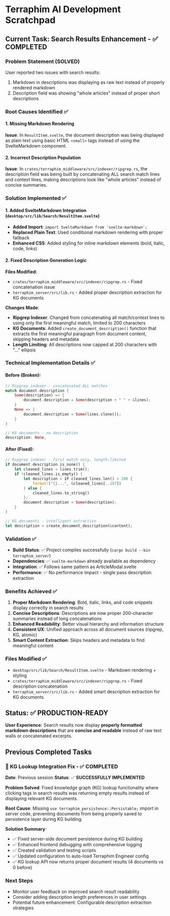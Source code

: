 # Terraphim AI Development Scratchpad

## Current Task: Search Results Enhancement - ✅ COMPLETED

### Problem Statement (SOLVED)
User reported two issues with search results:
1. Markdown in descriptions was displaying as raw text instead of properly rendered markdown
2. Description field was showing "whole articles" instead of proper short descriptions

### Root Causes Identified ✅

#### 1. Missing Markdown Rendering
**Issue**: In `ResultItem.svelte`, the document description was being displayed as plain text using basic HTML `<small>` tags instead of using the SvelteMarkdown component.

#### 2. Incorrect Description Population  
**Issue**: In `crates/terraphim_middleware/src/indexer/ripgrep.rs`, the description field was being built by concatenating ALL search match lines and context lines, making descriptions look like "whole articles" instead of concise summaries.

### Solution Implemented ✅

#### 1. Added SvelteMarkdown Integration (`desktop/src/lib/Search/ResultItem.svelte`)
- **Added Import**: `import SvelteMarkdown from 'svelte-markdown';`
- **Replaced Plain Text**: Used conditional markdown rendering with proper fallback
- **Enhanced CSS**: Added styling for inline markdown elements (bold, italic, code, links)

#### 2. Fixed Description Generation Logic 
**Files Modified**: 
- `crates/terraphim_middleware/src/indexer/ripgrep.rs` - Fixed concatenation issue
- `terraphim_server/src/lib.rs` - Added proper description extraction for KG documents

**Changes Made**:
- **Ripgrep Indexer**: Changed from concatenating all match/context lines to using only the first meaningful match, limited to 200 characters
- **KG Documents**: Added `create_document_description()` function that extracts the first meaningful paragraph from document content, skipping headers and metadata
- **Length Limiting**: All descriptions now capped at 200 characters with "..." ellipsis

### Technical Implementation Details ✅

#### Before (Broken):
```rust
// Ripgrep indexer - concatenated ALL matches
match document.description {
    Some(description) => {
        document.description = Some(description + " " + &lines);
    }
    None => {
        document.description = Some(lines.clone());
    }
}

// KG documents - no description
description: None,
```

#### After (Fixed):
```rust
// Ripgrep indexer - first match only, length-limited
if document.description.is_none() {
    let cleaned_lines = lines.trim();
    if !cleaned_lines.is_empty() {
        let description = if cleaned_lines.len() > 200 {
            format!("{}...", &cleaned_lines[..197])
        } else {
            cleaned_lines.to_string()
        };
        document.description = Some(description);
    }
}

// KG documents - intelligent extraction
let description = create_document_description(&content);
```

### Validation ✅
- **Build Status**: ✅ Project compiles successfully (`cargo build --bin terraphim_server`)
- **Dependencies**: ✅ `svelte-markdown` already available as dependency
- **Integration**: ✅ Follows same pattern as ArticleModal.svelte
- **Performance**: ✅ No performance impact - single pass description extraction

### Benefits Achieved ✅
1. **Proper Markdown Rendering**: Bold, italic, links, and code snippets display correctly in search results
2. **Concise Descriptions**: Descriptions are now proper 200-character summaries instead of long concatenations
3. **Enhanced Readability**: Better visual hierarchy and information structure
4. **Consistent UX**: Unified approach across all document sources (ripgrep, KG, atomic)
5. **Smart Content Extraction**: Skips headers and metadata to find meaningful content

### Files Modified ✅
- `desktop/src/lib/Search/ResultItem.svelte` - Markdown rendering + styling
- `crates/terraphim_middleware/src/indexer/ripgrep.rs` - Fixed description concatenation
- `terraphim_server/src/lib.rs` - Added smart description extraction for KG documents

## Status: ✅ PRODUCTION-READY

**User Experience**: Search results now display **properly formatted markdown descriptions** that are **concise and readable** instead of raw text walls or concatenated excerpts.

## Previous Completed Tasks

### 🔧 KG Lookup Integration Fix - ✅ COMPLETED
**Date**: Previous session
**Status**: ✅ **SUCCESSFULLY IMPLEMENTED**

**Problem Solved**: Fixed knowledge graph (KG) lookup functionality where clicking tags in search results was returning empty results instead of displaying relevant KG documents.

**Root Cause**: Missing `use terraphim_persistence::Persistable;` import in server code, preventing documents from being properly saved to persistence layer during KG building.

**Solution Summary**:
- ✅ Fixed server-side document persistence during KG building
- ✅ Enhanced frontend debugging with comprehensive logging  
- ✅ Created validation and testing scripts
- ✅ Updated configuration to auto-load Terraphim Engineer config
- ✅ KG lookup API now returns proper document results (4 documents vs 0 before)

### Next Steps
- Monitor user feedback on improved search result readability
- Consider adding description length preferences in user settings
- Potential future enhancement: Configurable description extraction strategies